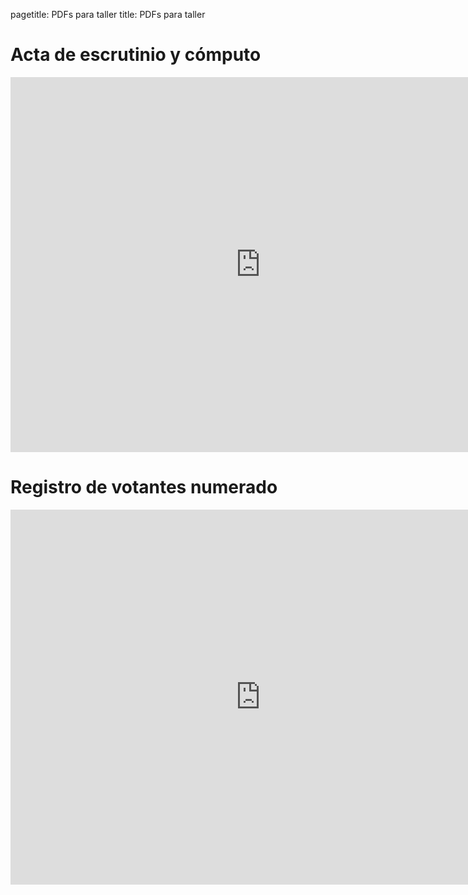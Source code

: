pagetitle: PDFs para taller
title: PDFs para taller

# Acta de escrutinio y cómputo

<div class="center-width">
    <embed src="https://drive.google.com/viewerng/viewer?embedded=true&url=https://github.com/elsahuaro/electoral/raw/master/static/electoral/pdfs/actas_jornada_escrutinio.pdf" width="800" height="600">
</div>

# Registro de votantes numerado

<div class="center-width">
    <embed src="https://drive.google.com/viewerng/viewer?embedded=true&url=https://github.com/elsahuaro/electoral/raw/master/static/electoral/pdfs/registro_votantes_numerado.pdf" width="800" height="600">
</div>
